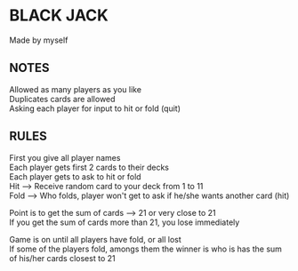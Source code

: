 # BLACK JACK  
Made by myself  

## NOTES  
Allowed as many players as you like  
Duplicates cards are allowed  
Asking each player for input to hit or fold (quit)  

## RULES  
First you give all player names  
Each player gets first 2 cards to their decks  
Each player gets to ask to hit or fold  
Hit --> Receive random card to your deck from 1 to 11  
Fold --> Who folds, player won't get to ask if he/she wants another card (hit)  

Point is to get the sum of cards --> 21 or very close to 21  
If you get the sum of cards more than 21, you lose immediately  

Game is on until all players have fold, or all lost  
If some of the players fold, amongs them the winner is who is has the sum of his/her cards closest to 21  
